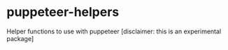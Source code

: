 # puppeteer-helpers
Helper functions to use with puppeteer [disclaimer: this is an experimental package]

